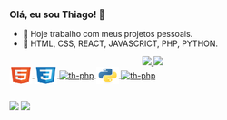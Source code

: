 ### Olá, eu sou Thiago! 👋

- 🔭 Hoje trabalho com meus projetos pessoais.
- 🌱 HTML, CSS, REACT, JAVASCRICT, PHP, PYTHON.

<div align="center">
  <a href="https://github.com/ThiagoSilva20">
  <img height="150em" src="https://github-readme-stats.vercel.app/api?username=ThiagoSilva20&show_icons=true&theme=dark&include_all_commits=true&count_private=true"/>
  <img height="150em" src="https://github-readme-stats.vercel.app/api/top-langs/?username=ThiagoSilva20&layout=compact&langs_count=7&theme=dark"/>
</div>
<div>
  <img align="center" alt="th-HTML" height="30" width="40" src="https://raw.githubusercontent.com/devicons/devicon/master/icons/html5/html5-original.svg">
  <img align="center" alt="th-CSS" height="30" width="40" src="https://raw.githubusercontent.com/devicons/devicon/master/icons/css3/css3-original.svg">
  <img align="center" alt="th-php" height="30" width="40" src="https://cdn.jsdelivr.net/gh/devicons/devicon/icons/php/php-original.svg">
  <img align="center" alt="th-php" height="30" width="40" src="https://raw.githubusercontent.com/devicons/devicon/master/icons/python/python-original.svg">
  <img align="center" alt="th-php" height="30" width="40" src="https://img.icons8.com/?size=100&id=108784&format=png&color=000000">
  
</div>
  
<br>
  
<div style="margin-top:3px"> 

  <a href="https://instagram.com/sillva_ty" target="_blank"><img src="https://img.shields.io/badge/-Instagram-%23E4405F?style=for-the-badge&logo=instagram&logoColor=white" target="_blank"></a>
  <a href="https://www.linkedin.com/in/thiago-silva-3599221ba/" target="_blank"><img src="https://img.shields.io/badge/-LinkedIn-%230077B5?style=for-the-badge&logo=linkedin&logoColor=white" target="_blank"></a> 
</div>

